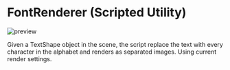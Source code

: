 # FontRenderer (Scripted Utility)

![preview](https://github.com/piXelicidio/pxMaxScript/raw/master/FontRenderer/preview_FontRenderer.jpg)

Given a TextShape object in the scene, the script replace the text with every character in the alphabet and renders as separated images. Using current render settings.

